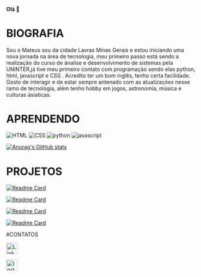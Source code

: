 #### Olá 👋

# BIOGRAFIA

Sou o Mateus sou da cidade Lavras Minas Gerais e estou iniciando uma nova jornada na área de tecnologia, meu primeiro passo está sendo a realização do curso de ánalise e desenvolvimento de sistemas pela UNINTER,já tive meu primeiro contato com programação sendo elas python, html, javascript e CSS . Acredito ter um bom inglês, tenho certa facilidade. Gosto de interagir e de estar sempre antenado com as atualizações nesse ramo de tecnologia, além tenho hobby em jogos, astronomia, música e culturas ásiaticas.

# APRENDENDO

![HTML](https://img.shields.io/badge/HTML5-E34F26?style=for-the-badge&logo=html5&logoColor=white)
![CSS](https://img.shields.io/badge/CSS3-1572B6?style=for-the-badge&logo=css3&logoColor=white)
![python](https://img.shields.io/badge/Python-FFD43B?style=for-the-badge&logo=python&logoColor=blue)
![javascript](https://img.shields.io/badge/JavaScript-323330?style=for-the-badge&logo=javascript&logoColor=F7DF1E)

[![Anurag's GitHub stats](https://github-readme-stats.vercel.app/api?username=matdsouza&theme=dracula)](https://github.com/anuraghazra/github-readme-stats)

# PROJETOS

[![Readme Card](https://github-readme-stats.vercel.app/api/pin/?username=matdsouza&repo=matdsouza.github.io)](https://github.com/MatDSouza/matdsouza.github.io)

[![Readme Card](https://github-readme-stats.vercel.app/api/pin/?username=matdsouza&repo=nlw-10-copa)](https://github.com/MatDSouza/nlw-10-copa)

[![Readme Card](https://github-readme-stats.vercel.app/api/pin/?username=matdsouza&repo=De-volta-pro-futuro)](https://github.com/MatDSouza/De-volta-pro-futuro)

[![Readme Card](https://github-readme-stats.vercel.app/api/pin/?username=matdsouza&repo=Snapclima)](https://github.com/MatDSouza/Snapclima)

#CONTATOS

[<img src= 'https://img.shields.io/badge/LinkedIn-0077B5?style=for-the-badge&logo=linkedin&logoColor=white' alt='Linkedin' height='30'>](https://www.linkedin.com/in/mateus-souza-870627246/)

[<img src= 'https://img.shields.io/badge/Instagram-E4405F?style=for-the-badge&logo=instagram&logoColor=white' alt='Instagram' height='30'>](https://www.instagram.com/_matt_souza/)

